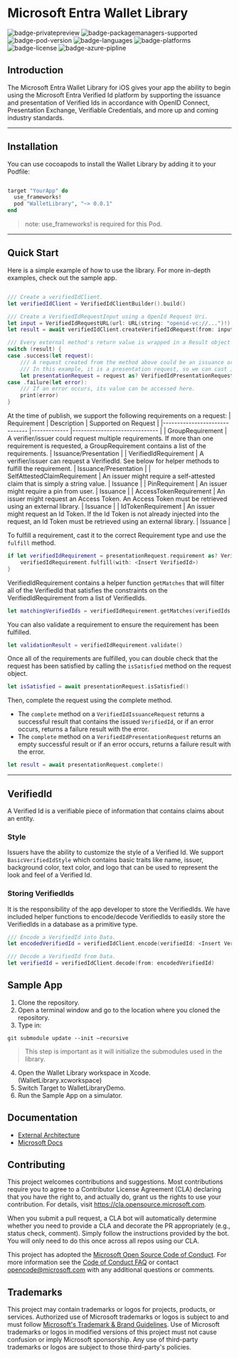 # Microsoft Entra Wallet Library
![badge-privatepreview]
![badge-packagemanagers-supported] 
![badge-pod-version] 
![badge-languages] 
![badge-platforms]
![badge-license]
![badge-azure-pipline]

## Introduction
The Microsoft Entra Wallet Library for iOS gives your app the ability to begin using the Microsoft Entra Verified Id platform by supporting the issuance and presentation of Verified Ids in accordance with OpenID Connect, Presentation Exchange, Verifiable Credentials, and more up and coming industry standards.

---
## Installation

You can use cocoapods to install the Wallet Library by adding it to your Podfile:
```ruby

target "YourApp" do
  use_frameworks!
  pod "WalletLibrary", "~> 0.0.1"
end
```
> note: use_frameworks! is required for this Pod.
---
## Quick Start

Here is a simple example of how to use the library. For more in-depth examples, check out the sample app.
 
```Swift

/// Create a verifiedIdClient.
let verifiedIdClient = VerifiedIdClientBuilder().build()

/// Create a VerifiedIdRequestInput using a OpenId Request Uri.
let input = VerifiedIdRequestURL(url: URL(string: "openid-vc://...")!)
let result = await verifiedIdClient.createVerifiedIdRequest(from: input)

/// Every external method's return value is wrapped in a Result object to ensure proper error handling.
switch (result) {
case .success(let request):
    /// A request created from the method above could be an issuance or a presentation request. 
    /// In this example, it is a presentation request, so we can cast it to a VerifiedIdPresentationRequest.
    let presentationRequest = request as? VerifiedIdPresentationRequest
case .failure(let error):
    /// If an error occurs, its value can be accessed here.
    print(error)
}
```

At the time of publish, we support the following requirements on a request:
| Requirement                  	| Description 	| Supported on Request 	|
|------------------------------	|-------------	|------------------------------	|
| GroupRequirement             	| A verifier/issuer could request multiple requirements. If more than one requirement is requested, a GroupRequirement contains a list of the requirements.        	| Issuance/Presentation        	|
| VerifiedIdRequirement        	| A verifier/issuer can request a VerifiedId. See below for helper methods to fulfill the requirement.       	| Issuance/Presentation        	|
| SelfAttestedClaimRequirement 	| An issuer might require a self-attested claim that is simply a string value.        	| Issuance                     	|
| PinRequirement               	| An issuer might require a pin from user.         	| Issuance                     	|
| AccessTokenRequirement       	| An issuer might request an Access Token. An Access Token must be retrieved using an external library.        	| Issuance                     	|
| IdTokenRequirement           	| An issuer might request an Id Token. If the Id Token is not already injected into the request, an Id Token must be retrieved using an external library.       	| Issuance                     	|

To fulfill a requirement, cast it to the correct Requirement type and use the `fulfill` method.
```Swift
if let verifiedIdRequirement = presentationRequest.requirement as? VerifiedIdRequirement {
    verifiedIdRequirement.fulfill(with: <Insert VerifiedId>)
}
```

VerifiedIdRequirement contains a helper function `getMatches` that will filter all of the VerifiedId that satisfies the constraints on the VerifiedIdRequirement from a list of VerifiedIds.
```Swift
let matchingVerifiedIds = verifiedIdRequirement.getMatches(verifiedIds: <List Of VerifiedIds>)
```

You can also validate a requirement to ensure the requirement has been fulfilled.
```Swift
let validationResult = verifiedIdRequirement.validate()
```

Once all of the requirements are fulfilled, you can double check that the request has been satisfied by calling the `isSatisfied` method on the request object. 
```Swift
let isSatisfied = await presentationRequest.isSatisfied()
```

Then, complete the request using the complete method. 
- The `complete` method on a `VerifiedIdIssuanceRequest` returns a successful result that contains the issued `VerifiedId`, or if an error occurs, returns a failure result with the error. 
- The `complete` method on a `VerifiedIdPresentationRequest` returns an empty successful result or if an error occurs, returns a failure result with the error. 
```Swift
let result = await presentationRequest.complete()
```
---
## VerifiedId
A Verified Id is a verifiable piece of information that contains claims about an entity. 

### Style
Issuers have the ability to customize the style of a Verified Id. We support `BasicVerifiedIdStyle` which contains basic traits like name, issuer, background color, text color, and logo that can be used to represent the look and feel of a Verified Id.

### Storing VerifiedIds
It is the responsibility of the app developer to store the VerifiedIds. We have included helper functions to encode/decode VerifiedIds to easily store the VerifiedIds in a database as a primitive type.

```Swift
/// Encode a VerifiedId into Data.
let encodedVerifiedId = verifiedIdClient.encode(verifiedId: <Insert VerifiedId>)

/// Decode a VerifiedId from Data.
let verifiedId = verifiedIdClient.decode(from: encodedVerifiedId)
```

## Sample App
1. Clone the repository.
2. Open a terminal window and go to the location where you cloned the repository.
3. Type in: 
```
git submodule update --init –recursive
```
> This step is important as it will initialize the submodules used in the library.
4. Open the Wallet Library workspace in Xcode. (WalletLibrary.xcworkspace)
5. Switch Target to WalletLibraryDemo.
6. Run the Sample App on a simulator.

## Documentation

* [External Architecture](Docs/LibraryArchitecture.md)
* [Microsoft Docs](https://learn.microsoft.com/en-us/azure/active-directory/verifiable-credentials/)

## Contributing

This project welcomes contributions and suggestions.  Most contributions require you to agree to a
Contributor License Agreement (CLA) declaring that you have the right to, and actually do, grant us
the rights to use your contribution. For details, visit https://cla.opensource.microsoft.com.

When you submit a pull request, a CLA bot will automatically determine whether you need to provide
a CLA and decorate the PR appropriately (e.g., status check, comment). Simply follow the instructions
provided by the bot. You will only need to do this once across all repos using our CLA.

This project has adopted the [Microsoft Open Source Code of Conduct](https://opensource.microsoft.com/codeofconduct/).
For more information see the [Code of Conduct FAQ](https://opensource.microsoft.com/codeofconduct/faq/) or
contact [opencode@microsoft.com](mailto:opencode@microsoft.com) with any additional questions or comments.

## Trademarks

This project may contain trademarks or logos for projects, products, or services. Authorized use of Microsoft 
trademarks or logos is subject to and must follow 
[Microsoft's Trademark & Brand Guidelines](https://www.microsoft.com/en-us/legal/intellectualproperty/trademarks/usage/general).
Use of Microsoft trademarks or logos in modified versions of this project must not cause confusion or imply Microsoft sponsorship.
Any use of third-party trademarks or logos are subject to those third-party's policies.

[badge-pod-version]: https://img.shields.io/cocoapods/v/WalletLibrary
[badge-packagemanagers-supported]: https://img.shields.io/badge/supports-CocoaPods-yellow.svg
[badge-languages]: https://img.shields.io/badge/languages-Swift-blue.svg
[badge-platforms]: https://img.shields.io/badge/platforms-iOS-lightgrey.svg
[badge-license]: https://img.shields.io/github/license/microsoft/entra-verifiedid-wallet-library-android
[badge-azure-pipline]: https://decentralized-identity.visualstudio.com/Core/_apis/build/status/iOS%20Wallet%20Library?branchName=dev
[badge-privatepreview]: https://img.shields.io/badge/status-Private%20Preview-red.svg